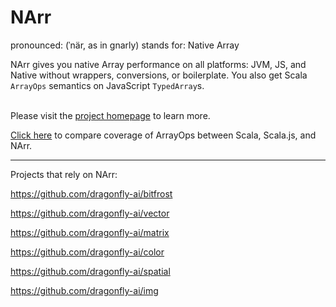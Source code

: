 # NArr
pronounced: (ˈnär, as in gnarly) stands for: Native Array<br />

NArr gives you native Array performance on all platforms: JVM, JS, and Native without wrappers, conversions, or boilerplate.  You also get Scala `ArrayOps` semantics on JavaScript `TypedArray`s. 

<br>Please visit the <a href="https://github.com/dragonfly-ai/narr">project homepage</a> to learn more.
<br />

<a href="https://dragonfly-ai.github.io/narr/FeatureGrid">Click here</a> to compare coverage of ArrayOps between Scala, Scala.js, and NArr.
<hr />
Projects that rely on NArr:

https://github.com/dragonfly-ai/bitfrost

https://github.com/dragonfly-ai/vector

https://github.com/dragonfly-ai/matrix

https://github.com/dragonfly-ai/color

https://github.com/dragonfly-ai/spatial

https://github.com/dragonfly-ai/img